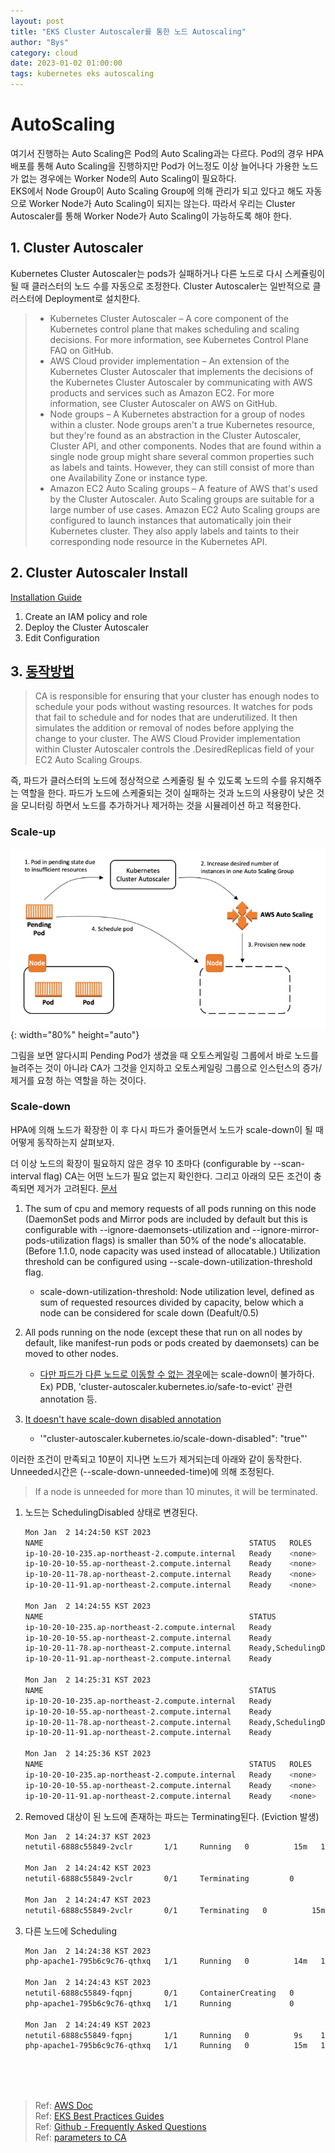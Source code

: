```yaml
---
layout: post
title: "EKS Cluster Autoscaler를 통한 노드 Autoscaling"
author: "Bys"
category: cloud
date: 2023-01-02 01:00:00
tags: kubernetes eks autoscaling
---
```


# AutoScaling
여기서 진행하는 Auto Scaling은 Pod의 Auto Scaling과는 다르다. Pod의 경우 HPA 배포를 통해 Auto Scaling을 진행하지만 Pod가 어느정도 이상 늘어나다 가용한 노드가 없는 경우에는 Worker Node의 Auto Scaling이 필요하다.  
EKS에서 Node Group이 Auto Scaling Group에 의해 관리가 되고 있다고 해도 자동으로 Worker Node가 Auto Scaling이 되지는 않는다. 따라서 우리는 Cluster Autoscaler를 통해 Worker Node가 Auto Scaling이 가능하도록 해야 한다.  


## 1. Cluster Autoscaler
Kubernetes Cluster Autoscaler는 pods가 실패하거나 다른 노드로 다시 스케쥴링이 될 때 클러스터의 노드 수를 자동으로 조정한다. Cluster Autoscaler는 일반적으로 클러스터에 Deployment로 설치한다.  

> - Kubernetes Cluster Autoscaler – A core component of the Kubernetes control plane that makes scheduling and scaling decisions. For more information, see Kubernetes Control Plane FAQ on GitHub.
> - AWS Cloud provider implementation – An extension of the Kubernetes Cluster Autoscaler that implements the decisions of the Kubernetes Cluster Autoscaler by communicating with AWS products and services such as Amazon EC2. For more information, see Cluster Autoscaler on AWS on GitHub.
> - Node groups – A Kubernetes abstraction for a group of nodes within a cluster. Node groups aren't a true Kubernetes resource, but they're found as an abstraction in the Cluster Autoscaler, Cluster API, and other components. Nodes that are found within a single node group might share several common properties such as labels and taints. However, they can still consist of more than one Availability Zone or instance type.
> - Amazon EC2 Auto Scaling groups – A feature of AWS that's used by the Cluster Autoscaler. Auto Scaling groups are suitable for a large number of use cases. Amazon EC2 Auto Scaling groups are configured to launch instances that automatically join their Kubernetes cluster. They also apply labels and taints to their corresponding node resource in the Kubernetes API.


## 2. Cluster Autoscaler Install
[Installation Guide](https://docs.aws.amazon.com/eks/latest/userguide/autoscaling.html) 

1. Create an IAM policy and role
2. Deploy the Cluster Autoscaler
3. Edit Configuration


## 3. [동작방법](https://github.com/kubernetes/autoscaler/blob/master/cluster-autoscaler/FAQ.md#table-of-contents)  
> CA is responsible for ensuring that your cluster has enough nodes to schedule your pods without wasting resources. It watches for pods that fail to schedule and for nodes that are underutilized. It then simulates the addition or removal of nodes before applying the change to your cluster. The AWS Cloud Provider implementation within Cluster Autoscaler controls the .DesiredReplicas field of your EC2 Auto Scaling Groups.

 즉, 파드가 클러스터의 노드에 정상적으로 스케줄링 될 수 있도록 노드의 수를 유지해주는 역할을 한다. 파드가 노드에 스케줄되는 것이 실패하는 것과 노드의 사용량이 낮은 것을 모니터링 하면서 노드를 추가하거나 제거하는 것을 시뮬레이션 하고 적용한다.   

### Scale-up

 ![autoscaler001](/_assets/it/cloud/eks/autoscaler001.png){: width="80%" height="auto"}

그림을 보면 알다시피 Pending Pod가 생겼을 때 오토스케일링 그룹에서 바로 노드를 늘려주는 것이 아니라 CA가 그것을 인지하고 오토스케일링 그룹으로 인스턴스의 증가/제거를 요청 하는 역할을 하는 것이다.  

### Scale-down
HPA에 의해 노드가 확장한 이 후 다시 파드가 줄어들면서 노드가 scale-down이 될 때 어떻게 동작하는지 살펴보자.  

더 이상 노드의 확장이 필요하지 않은 경우 10 초마다 (configurable by --scan-interval flag) CA는 어떤 노드가 필요 없는지 확인한다. 그리고 아래의 모든 조건이 충족되면 제거가 고려된다. [문서](https://github.com/kubernetes/autoscaler/blob/master/cluster-autoscaler/FAQ.md#how-does-scale-down-work)  
1. The sum of cpu and memory requests of all pods running on this node (DaemonSet pods and Mirror pods are included by default but this is configurable with --ignore-daemonsets-utilization and --ignore-mirror-pods-utilization flags) is smaller than 50% of the node's allocatable. (Before 1.1.0, node capacity was used instead of allocatable.) Utilization threshold can be configured using --scale-down-utilization-threshold flag.
    - scale-down-utilization-threshold: Node utilization level, defined as sum of requested resources divided by capacity, below which a node can be considered for scale down (Deafult/0.5)

2. All pods running on the node (except these that run on all nodes by default, like manifest-run pods or pods created by daemonsets) can be moved to other nodes. 
    - [다만 파드가 다른 노드로 이동할 수 없는 경우](https://github.com/kubernetes/autoscaler/blob/master/cluster-autoscaler/FAQ.md#what-types-of-pods-can-prevent-ca-from-removing-a-node)에는 scale-down이 불가하다. Ex) PDB, 'cluster-autoscaler.kubernetes.io/safe-to-evict' 관련 annotation 등.

3. [It doesn't have scale-down disabled annotation](https://github.com/kubernetes/autoscaler/blob/master/cluster-autoscaler/FAQ.md#how-can-i-prevent-cluster-autoscaler-from-scaling-down-a-particular-node)  
    - '"cluster-autoscaler.kubernetes.io/scale-down-disabled": "true"'


이러한 조건이 만족되고 10분이 지나면 노드가 제거되는데 아래와 같이 동작한다. Unneeded시간은 (--scale-down-unneeded-time)에 의해 조정된다.  
> If a node is unneeded for more than 10 minutes, it will be terminated. 

1. 노드는 SchedulingDisabled 상태로 변경된다. 
    ```bash
    Mon Jan  2 14:24:50 KST 2023
    NAME                                              STATUS   ROLES    AGE   VERSION
    ip-10-20-10-235.ap-northeast-2.compute.internal   Ready    <none>   10d   v1.21.14-eks-fb459a0
    ip-10-20-10-55.ap-northeast-2.compute.internal    Ready    <none>   13m   v1.21.14-eks-fb459a0
    ip-10-20-11-78.ap-northeast-2.compute.internal    Ready    <none>   21m   v1.21.14-eks-fb459a0
    ip-10-20-11-91.ap-northeast-2.compute.internal    Ready    <none>   13d   v1.21.14-eks-fb459a0

    Mon Jan  2 14:24:55 KST 2023
    NAME                                              STATUS                     ROLES    AGE   VERSION
    ip-10-20-10-235.ap-northeast-2.compute.internal   Ready                      <none>   10d   v1.21.14-eks-fb459a0
    ip-10-20-10-55.ap-northeast-2.compute.internal    Ready                      <none>   13m   v1.21.14-eks-fb459a0
    ip-10-20-11-78.ap-northeast-2.compute.internal    Ready,SchedulingDisabled   <none>   21m   v1.21.14-eks-fb459a0
    ip-10-20-11-91.ap-northeast-2.compute.internal    Ready                      <none>   13d   v1.21.14-eks-fb459a0

    Mon Jan  2 14:25:31 KST 2023
    NAME                                              STATUS                     ROLES    AGE   VERSION
    ip-10-20-10-235.ap-northeast-2.compute.internal   Ready                      <none>   10d   v1.21.14-eks-fb459a0
    ip-10-20-10-55.ap-northeast-2.compute.internal    Ready                      <none>   14m   v1.21.14-eks-fb459a0
    ip-10-20-11-78.ap-northeast-2.compute.internal    Ready,SchedulingDisabled   <none>   22m   v1.21.14-eks-fb459a0
    ip-10-20-11-91.ap-northeast-2.compute.internal    Ready                      <none>   13d   v1.21.14-eks-fb459a0

    Mon Jan  2 14:25:36 KST 2023
    NAME                                              STATUS   ROLES    AGE   VERSION
    ip-10-20-10-235.ap-northeast-2.compute.internal   Ready    <none>   10d   v1.21.14-eks-fb459a0
    ip-10-20-10-55.ap-northeast-2.compute.internal    Ready    <none>   14m   v1.21.14-eks-fb459a0
    ip-10-20-11-91.ap-northeast-2.compute.internal    Ready    <none>   13d   v1.21.14-eks-fb459a0
    ```

2. Removed 대상이 된 노드에 존재하는 파드는 Terminating된다. (Eviction 발생)
    ```bash
    Mon Jan  2 14:24:37 KST 2023
    netutil-6888c55849-2vclr       1/1     Running   0          15m   10.20.11.222   ip-10-20-11-78.ap-northeast-2.compute.internal    <none>           <none>

    Mon Jan  2 14:24:42 KST 2023
    netutil-6888c55849-2vclr       0/1     Terminating         0          15m   10.20.11.222   ip-10-20-11-78.ap-northeast-2.compute.internal    <none>           <none>

    Mon Jan  2 14:24:47 KST 2023
    netutil-6888c55849-2vclr       0/1     Terminating   0          15m   10.20.11.222   ip-10-20-11-78.ap-northeast-2.compute.internal    <none>           <none>
    ```

3. 다른 노드에 Scheduling
    ```bash
    Mon Jan  2 14:24:38 KST 2023
    php-apache1-795b6c9c76-qthxq   1/1     Running   0          14m   10.20.10.192   ip-10-20-10-55.ap-northeast-2.compute.internal    <none>           <none>

    Mon Jan  2 14:24:43 KST 2023
    netutil-6888c55849-fqpnj       0/1     ContainerCreating   0          4s    <none>         ip-10-20-10-55.ap-northeast-2.compute.internal    <none>           <none>
    php-apache1-795b6c9c76-qthxq   1/1     Running             0          14m   10.20.10.192   ip-10-20-10-55.ap-northeast-2.compute.internal    <none>           <none>

    Mon Jan  2 14:24:49 KST 2023
    netutil-6888c55849-fqpnj       1/1     Running   0          9s    10.20.10.15    ip-10-20-10-55.ap-northeast-2.compute.internal    <none>           <none>
    php-apache1-795b6c9c76-qthxq   1/1     Running   0          15m   10.20.10.192   ip-10-20-10-55.ap-northeast-2.compute.internal    <none>           <none>
    ```


<br><br><br>

> Ref: [AWS Doc](https://docs.aws.amazon.com/ko_kr/eks/latest/userguide/autoscaling.html)  
> Ref: [EKS Best Practices Guides](https://aws.github.io/aws-eks-best-practices/cluster-autoscaling/)  
> Ref: [Github - Frequently Asked Questions](https://github.com/kubernetes/autoscaler/blob/master/cluster-autoscaler/FAQ.md)  
> Ref: [parameters to CA](https://github.com/kubernetes/autoscaler/blob/master/cluster-autoscaler/FAQ.md#what-are-the-parameters-to-ca)  